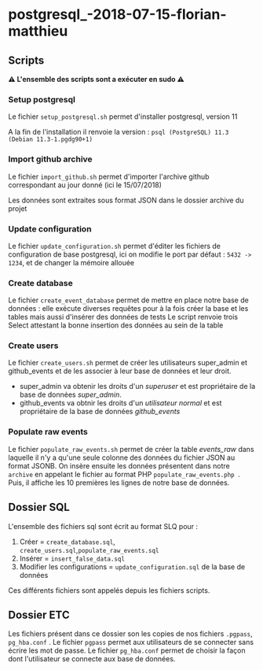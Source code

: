 # postgresql_-2018-07-15-florian-matthieu


## Scripts

 **⚠ L'ensemble des scripts sont a exécuter en sudo ⚠** 
 
 
### Setup postgresql

Le fichier `setup_postgresql.sh` permet d'installer postgresql, version 11

A la fin de l'installation il renvoie la version :
`psql (PostgreSQL) 11.3 (Debian 11.3-1.pgdg90+1)`


### Import github archive

Le fichier `import_github.sh` permet d'importer l'archive github correspondant au jour donné (ici le 15/07/2018)

Les données sont extraites sous format JSON dans le dossier archive du projet


### Update configuration

Le fichier `update_configuration.sh` permet d'éditer les fichiers de configuration de base postgresql, ici on modifie le port par défaut : `5432 -> 1234`, et de changer la mémoire allouée 


### Create database

Le fichier `create_event_database` permet de mettre en place notre base de données : elle exécute diverses requêtes pour à la fois créer la base et les tables mais aussi d'insérer des données de tests
Le script renvoie trois Select attestant la bonne insertion des données au sein de la table

### Create users
Le fichier `create_users.sh` permet de créer les utilisateurs super_admin et github_events et de les associer à leur base de données et leur droit.

 - super_admin va obtenir les droits d'un *superuser* et est propriétaire de la base de données *super_admin*.
 - github_events va obtnir les droits d'un *utilisateur normal* et est propriétaire de la base de données *github_events* 
 
 

### Populate raw events 
Le fichier `populate_raw_events.sh` permet de créer la table *events_raw* dans laquelle il n'y a qu'une seule colonne des données du fichier JSON au format JSONB.
On insère ensuite les données présentent dans notre `archive` en appelant le fichier au format PHP `populate_raw_events.php `.
Puis, il affiche les 10 premières les lignes de notre base de données.



## Dossier SQL
L'ensemble des fichiers sql sont écrit au format SLQ pour :
1. Créer = `create_database.sql`, `create_users.sql`,`populate_raw_events.sql `
2. Insérer = `insert_false_data.sql`
3. Modifier les configurations = `update_configuration.sql` de la base de données

Ces différents fichiers sont appelés depuis les fichiers scripts.


## Dossier ETC
 Les fichiers présent dans ce dossier son les copies de nos fichiers `.pgpass`, `pg_hba.conf` .
 Le fichier `pgpass` permet aux utilisateurs de se connecter sans écrire les mot de passe.
 Le fichier `pg_hba.conf`  permet de choisir la façon dont l'utilisateur se connecte aux base de données.
